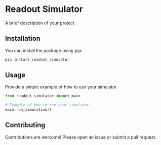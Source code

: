 # Readout Simulator

A brief description of your project.

## Installation

You can install the package using pip:

```bash
pip install readout_simulator
```

## Usage

Provide a simple example of how to use your simulator.

```python
from readout_simulator import main

# Example of how to run your simulator
main.run_simulation()
```

## Contributing

Contributions are welcome! Please open an issue or submit a pull request.
